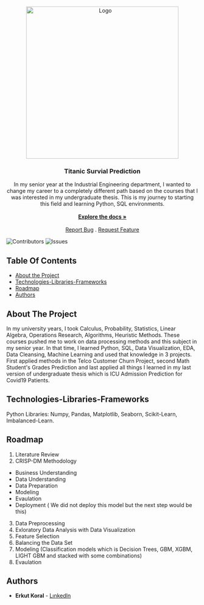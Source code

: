 <br/>
<p align="center">
  <a href="https://github.com/erkutkoral/Titanic">
    <img src="https://www.rmg.co.uk/sites/default/files/styles/large/public/Atlantic%20liner%20%27Titanic%27%20%28Br%2C%201912%29%20sinking%2C%20bow%20first%2C%201912%2C%20with%20eight%20full%20lifeboats%20nearby%20and%20an%20iceberg%20in%20the%20distance_banner.jpg?itok=yNsuSDzG" alt="Logo" width="400" height="400">
  </a>

  <h3 align="center">Titanic Survial Prediction</h3>

  <p align="center">
    In my senior year at the Industrial Engineering department, I wanted to change my career to a completely different path based on the courses that I was interested in my undergraduate thesis. This is my journey to starting this field and learning Python, SQL environments.
    <br/>
    <br/>
    <a href="https://github.com/erkutkoral/Titanic"><strong>Explore the docs »</strong></a>
    <br/>
    <br/>
    <a href="https://github.com/erkutkoral/Titanic/issues">Report Bug</a>
    .
    <a href="https://github.com/erkutkoral/Titanic/issues">Request Feature</a>
  </p>
</p>

![Contributors](https://img.shields.io/github/contributors/erkutkoral/Titanic?color=dark-green) ![Issues](https://img.shields.io/github/issues/erkutkoral/TitanicJourney) 

## Table Of Contents

* [About the Project](#about-the-project)
* [Technologies-Libraries-Frameworks](#technologies-libraries-frameworks)
* [Roadmap](#roadmap)
* [Authors](#authors)

## About The Project

In my university years, I took Calculus, Probability, Statistics, Linear Algebra, Operations Research, Algorithms, Heuristic Methods. These courses pushed me to work on data processing methods and this subject in my senior year. In that time, I learned Python, SQL, Data Visualization, EDA, Data Cleansing, Machine Learning and used that knowledge in 3 projects. First applied methods in the Telco Customer Churn Project, second Math Student's Grades Prediction and last applied all things I learned in my last version of undergraduate thesis which is ICU Admission Prediction for Covid19 Patients.

## Technologies-Libraries-Frameworks

Python Libraries: Numpy, Pandas, Matplotlib, Seaborn, Scikit-Learn, Imbalanced-Learn.

## Roadmap

1. Literature Review
2. CRISP-DM Methodology
  * Business Understanding
  * Data Understanding
  * Data Preparation
  * Modeling
  * Evaulation
  * Deployment ( We did not deploy this model but the next step would be this)
3. Data Preprocessing
4. Exloratory Data Analysis with Data Visualization
5. Feature Selection
6. Balancing the Data Set
7. Modeling (Classification models which is Decision Trees, GBM, XGBM, LIGHT GBM and stacked with some combinations)
8. Evaulation

## Authors

* **Erkut Koral** - [LınkedIn](https://www.linkedin.com/in/erkutkoral/)
